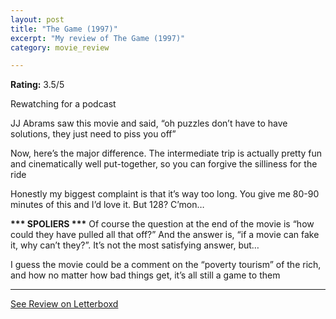```yaml
---
layout: post
title: "The Game (1997)"
excerpt: "My review of The Game (1997)"
category: movie_review

---
```


**Rating:** 3.5/5

Rewatching for a podcast

JJ Abrams saw this movie and said, “oh puzzles don’t have to have solutions, they just need to piss you off”

Now, here’s the major difference. The intermediate trip is actually pretty fun and cinematically well put-together, so you can forgive the silliness for the ride

Honestly my biggest complaint is that it’s way too long. You give me 80-90 minutes of this and I’d love it. But 128? C’mon…

<b>*** SPOLIERS ***</b>
Of course the question at the end of the movie is “how could they have pulled all that off?” And the answer is, “if a movie can fake it, why can’t they?”. It’s not the most satisfying answer, but…

I guess the movie could be a comment on the “poverty tourism” of the rich, and how no matter how bad things get, it’s all still a game to them

<hr>

[See Review on Letterboxd](https://boxd.it/40HmBV)
